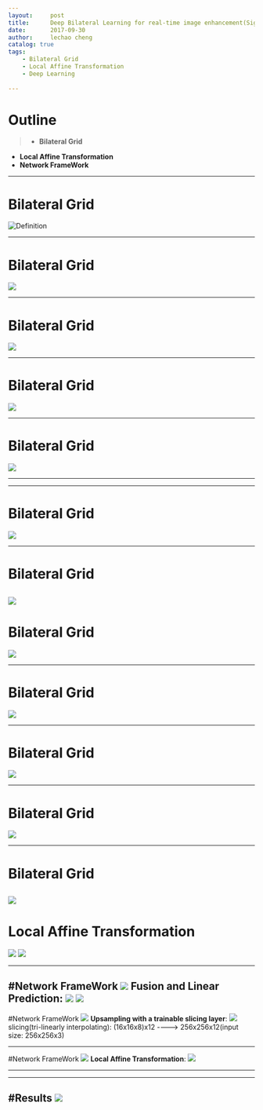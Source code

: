 ```yaml
---
layout:     post
title:      Deep Bilateral Learning for real-time image enhancement(Siggraph 2017)
date:       2017-09-30
author:     lechao cheng
catalog: true
tags:
    - Bilateral Grid
    - Local Affine Transformation
    - Deep Learning
    
---
```


# Outline

>- **Bilateral Grid**
- **Local Affine Transformation**
- **Network FrameWork**


 
---
# Bilateral Grid

![Definition](https://i.imgur.com/dSCsu7k.png)

---
# Bilateral Grid
![](https://i.imgur.com/Oax3nPu.png)

---
# Bilateral Grid
![](https://i.imgur.com/u1bXI6E.png)

---
# Bilateral Grid
![](https://i.imgur.com/8RiVg4d.png)

---
# Bilateral Grid
![](https://i.imgur.com/lIVRC6e.png)

---
---
# Bilateral Grid
![](https://i.imgur.com/JhZbMLJ.png)

---
# Bilateral Grid
![](https://i.imgur.com/KXzvShP.png)
---

# Bilateral Grid
![](https://i.imgur.com/EDKMcnM.png)

---
# Bilateral Grid
![](https://i.imgur.com/nHuwQlA.png)

---
# Bilateral Grid
![](https://i.imgur.com/RlQ57jo.png)

---
# Bilateral Grid
![](https://i.imgur.com/LHOAzDs.png)

---
# Bilateral Grid
![](https://i.imgur.com/mKZhUUY.png)
---
# Local Affine Transformation
![](https://i.imgur.com/glbKmXD.png)
![](https://i.imgur.com/hFNZZIP.png)

---
#Network FrameWork
![](https://i.imgur.com/pW0gdqv.png)
**Fusion and Linear Prediction**:
 ![](https://i.imgur.com/OAa4VwU.png)
 ![](https://i.imgur.com/qTThKeG.png)
---
#Network FrameWork
![](https://i.imgur.com/pW0gdqv.png)
**Upsampling with a trainable slicing layer**:
![](https://i.imgur.com/3z33UUf.png)
slicing(tri-linearly interpolating):
(16x16x8)x12 ----> 256x256x12(input size: 256x256x3)

---
#Network FrameWork
![](https://i.imgur.com/pW0gdqv.png)
**Local Affine Transformation**:
![](https://i.imgur.com/4hE5Yz4.png)

---
---
#Results
![](https://i.imgur.com/B2GyTzb.png)
---
